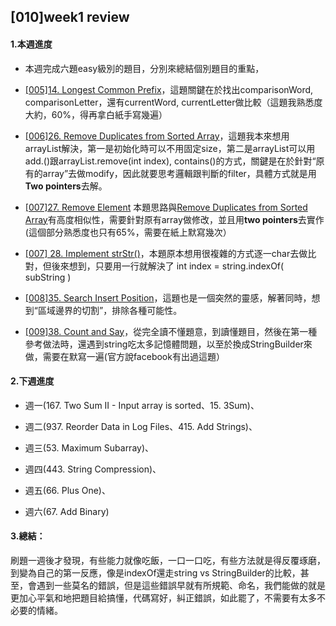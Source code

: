 ## [010]week1 review

#### 1.本週進度

- 本週完成六題easy級別的題目，分別來總結個別題目的重點，

- [[005]14. Longest Common Prefix](https://github.com/YenKang/Leetcode/blob/master/%5B005%5D14.%20Longest%20Common%20Prefix.md)，這題關鍵在於找出comparisonWord, comparisonLetter，還有currentWord, currentLetter做比較（這題我熟悉度大約，60%，得再拿白紙手寫幾遍）

- [[006]26. Remove Duplicates from Sorted Array](https://github.com/YenKang/Leetcode/blob/master/%5B006%5D26.%20Remove%20Duplicates%20from%20Sorted%20Array.md)，這題我本來想用arrayList解決，第一是初始化時可以不用固定size，第二是arrayList可以用add.()跟arrayList.remove(int index), contains()的方式，關鍵是在於針對“原有的array”去做modify，因此就要思考邏輯跟判斷的filter，具體方式就是用**Two pointers**去解。

- [[007]27. Remove Element](https://github.com/YenKang/Leetcode/blob/master/%5B007%5D27.%20Remove%20Element.md) 本題思路與[Remove Duplicates from Sorted Array](https://github.com/YenKang/Leetcode/blob/master/%5B006%5D26.%20Remove%20Duplicates%20from%20Sorted%20Array.md)有高度相似性，需要針對原有array做修改，並且用**two pointers**去實作(這個部分熟悉度也只有65%，需要在紙上默寫幾次）

- [[007] 28. Implement strStr()](https://github.com/YenKang/Leetcode/blob/master/%5B007%5D28.%20Implement%20strStr().md)，本題原本想用很複雜的方式逐一char去做比對，但後來想到，只要用一行就解決了 int index = string.indexOf( subString )

- [[008]35. Search Insert Position](https://github.com/YenKang/Leetcode/blob/master/%5B008%5D35.%20Search%20Insert%20Position.md)，這題也是一個突然的靈感，解著同時，想到“區域邊界的切割”，排除各種可能性。

- [[009]38. Count and Say](https://github.com/YenKang/Leetcode/blob/master/%5B009%5D38.%20Count%20and%20Say.md)，從完全讀不懂題意，到讀懂題目，然後在第一種參考做法時，還遇到string吃太多記憶體問題，以至於換成StringBuilder來做，需要在默寫一遍(官方說facebook有出過這題）

#### 2.下週進度

- 週一(167. Two Sum II - Input array is sorted、15. 3Sum)、

- 週二(937. Reorder Data in Log Files、415. Add Strings)、

- 週三(53. Maximum Subarray)、

- 週四(443. String Compression)、

- 週五(66. Plus One)、

- 週六(67. Add Binary)

#### 3.總結：
刷題一週後才發現，有些能力就像吃飯，一口一口吃，有些方法就是得反覆琢磨，到變為自己的第一反應，像是indexOf還走string vs StringBuilder的比較，甚至，會遇到一些莫名的錯誤，但是這些錯誤早就有所規範、命名，我們能做的就是更加心平氣和地把題目給搞懂，代碼寫好，糾正錯誤，如此罷了，不需要有太多不必要的情緒。
